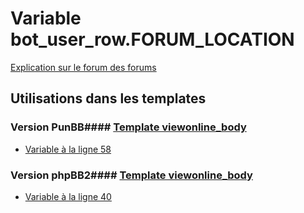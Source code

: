 # Variable bot_user_row.FORUM_LOCATION
[Explication sur le forum des forums](http://forum.forumactif.com/t294113-listing-des-variables#bot_user_row.FORUM_LOCATION)
## Utilisations dans les templates
### Version PunBB#### [Template viewonline_body](punbb/viewonline_body.md)
* [Variable à la ligne 58](../punbb/viewonline_body.tpl#L58)
### Version phpBB2#### [Template viewonline_body](subsilver/viewonline_body.md)
* [Variable à la ligne 40](../subsilver/viewonline_body.tpl#L40)